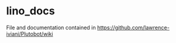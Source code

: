 # lino_docs

File and documentation contained in 
https://github.com/lawrence-iviani/Plutobot/wiki 
